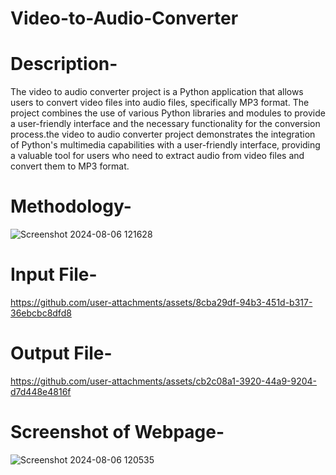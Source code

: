 
# Video-to-Audio-Converter
# Description-
The video to audio converter project is a Python application that allows users to convert video files into audio files, specifically MP3 format. The project combines the use of various Python libraries and modules to provide a user-friendly interface and the necessary functionality for the conversion process.the video to audio converter project demonstrates the integration of Python's multimedia capabilities with a user-friendly interface, providing a valuable tool for users who need to extract audio from video files and convert them to MP3 format.
# Methodology-
![Screenshot 2024-08-06 121628](https://github.com/user-attachments/assets/52a92fbc-b562-4c71-8183-b149ea1cf689)
# Input File-
https://github.com/user-attachments/assets/8cba29df-94b3-451d-b317-36ebcbc8dfd8
# Output File-
https://github.com/user-attachments/assets/cb2c08a1-3920-44a9-9204-d7d448e4816f
# Screenshot of Webpage-
![Screenshot 2024-08-06 120535](https://github.com/user-attachments/assets/d02010bb-0a38-4545-8655-eebff42ee449)
